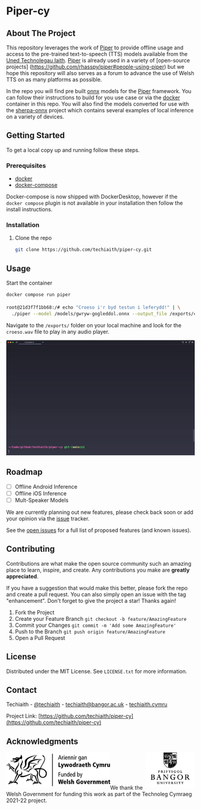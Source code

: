 # Piper-cy

<!-- ABOUT THE PROJECT -->
## About The Project
<span id="about"></span>
This repository leverages the work of [Piper](https://github.com/rhasspy/piper) to provide offline usage and access to the pre-trained text-to-speech (TTS) models available from the [Uned Technolegau Iaith](http://techiaith.cymru). [Piper](https://github.com/rhasspy/piper) is already used in a variety of [open-source projects] (https://github.com/rhasspy/piper#people-using-piper) but we hope this repository will also serves as a forum to advance the use of Welsh TTS on as many platforms as possible.

In the repo you will find pre built [onnx](https://onnxruntime.ai) models for the [Piper](https://github.com/rhasspy/piper) framework. You can follow their instructions to build for you use case or via the [docker](https://docker.com) container in this repo. You will also find the models converted for use with the [sherpa-onnx](https://github.com/k2-fsa/sherpa-onnx) project which contains several examples of local inference on a variety of devices.	

<!-- GETTING STARTED -->
## Getting Started

To get a local copy up and running follow these steps.

### Prerequisites

* [docker](https://docker.com)
* [docker-compose](https://docs.docker.com/compose/install/)

Docker-compose is now shipped with DockerDesktop, however if the `docker compose` plugin is not available in your installation then follow the install instructions.

### Installation

1. Clone the repo

   ```sh
   git clone https://github.com/techiaith/piper-cy.git
   ```

<!-- USAGE EXAMPLES -->
## Usage

Start the container

```sh
docker compose run piper 

root@21d3f7f1bb68:/# echo "Croeso i'r byd testun i leferydd!" | \
  ./piper --model /models/gwryw-gogleddol.onnx --output_file /exports/croeso.wav
```

Navigate to the `/exports/` folder on your local machine and look for the `croeso.wav` file to play in any audio player.

![Alt Text](images/demo.gif)


<!-- ROADMAP -->
## Roadmap

- [ ] Offline Android Inference
- [ ] Offline iOS Inference
- [ ] Mult-Speaker Models

We are currently planning out new features, please check back soon or add your opinion via the 
[issue](https://github.com/techiaith/piper-cy/issues) tracker.

See the [open issues](https://github.com/techiaith/piper-cy/issues) for a full list of proposed features 
(and known issues).

<!-- CONTRIBUTING -->
## Contributing

Contributions are what make the open source community such an amazing place to learn, inspire, and create. 
Any contributions you make are **greatly appreciated**.

If you have a suggestion that would make this better, please fork the repo and create a pull request. 
You can also simply open an issue with the tag "enhancement".
Don't forget to give the project a star! Thanks again!

1. Fork the Project
2. Create your Feature Branch `git checkout -b feature/AmazingFeature`
3. Commit your Changes `git commit -m 'Add some AmazingFeature'`
4. Push to the Branch `git push origin feature/AmazingFeature`
5. Open a Pull Request

<!-- LICENSE -->
## License

Distributed under the MIT License. See `LICENSE.txt` for more information.

<!-- CONTACT -->
## Contact

Techiaith - [@techiaith](https://twitter.com/techiaith) - techiaith@bangor.ac.uk - [techiaith.cymru](techiaith.cymru)

Project Link: [https://github.com/techiaith/piper-cy](https://github.com/techiaith/piper-cy)

<!-- ACKNOWLEDGMENTS -->
## Acknowledgments

<img src="images/llyw_logo.png" alt="Logo" align="left">
<img src="images/BU_logo.png" alt="Logo" align="right">
<br><br><br><br><br>
We thank the Welsh Government for funding this work as part of the Technoleg Cymraeg 2021-22 project.
